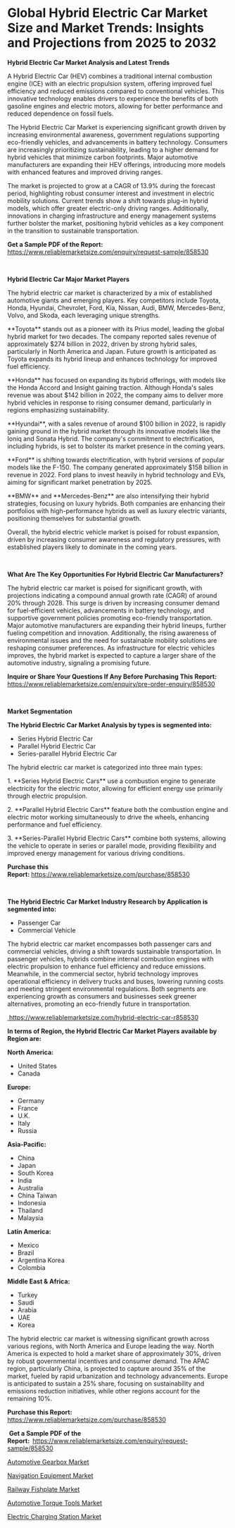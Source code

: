 <p><h1>Global Hybrid Electric Car Market Size and Market Trends: Insights and Projections from 2025 to 2032</h1></p><p><strong>Hybrid Electric Car Market Analysis and Latest Trends</strong></p>
<p><p>A Hybrid Electric Car (HEV) combines a traditional internal combustion engine (ICE) with an electric propulsion system, offering improved fuel efficiency and reduced emissions compared to conventional vehicles. This innovative technology enables drivers to experience the benefits of both gasoline engines and electric motors, allowing for better performance and reduced dependence on fossil fuels.</p><p>The Hybrid Electric Car Market is experiencing significant growth driven by increasing environmental awareness, government regulations supporting eco-friendly vehicles, and advancements in battery technology. Consumers are increasingly prioritizing sustainability, leading to a higher demand for hybrid vehicles that minimize carbon footprints. Major automotive manufacturers are expanding their HEV offerings, introducing more models with enhanced features and improved driving ranges.</p><p>The market is projected to grow at a CAGR of 13.9% during the forecast period, highlighting robust consumer interest and investment in electric mobility solutions. Current trends show a shift towards plug-in hybrid models, which offer greater electric-only driving ranges. Additionally, innovations in charging infrastructure and energy management systems further bolster the market, positioning hybrid vehicles as a key component in the transition to sustainable transportation.</p></p>
<p><strong>Get a Sample PDF of the Report:&nbsp;</strong> <a href="https://www.reliablemarketsize.com/enquiry/request-sample/858530?utm_campaign=2034&utm_medium=2&utm_source=Github&utm_content=ia&utm_term=30032025&utm_id=hybrid-electric-car">https://www.reliablemarketsize.com/enquiry/request-sample/858530</a></p>
<p>&nbsp;</p>
<p><strong>Hybrid Electric Car Major Market Players</strong></p>
<p><p>The hybrid electric car market is characterized by a mix of established automotive giants and emerging players. Key competitors include Toyota, Honda, Hyundai, Chevrolet, Ford, Kia, Nissan, Audi, BMW, Mercedes-Benz, Volvo, and Skoda, each leveraging unique strengths.</p><p>**Toyota** stands out as a pioneer with its Prius model, leading the global hybrid market for two decades. The company reported sales revenue of approximately $274 billion in 2022, driven by strong hybrid sales, particularly in North America and Japan. Future growth is anticipated as Toyota expands its hybrid lineup and enhances technology for improved fuel efficiency.</p><p>**Honda** has focused on expanding its hybrid offerings, with models like the Honda Accord and Insight gaining traction. Although Honda's sales revenue was about $142 billion in 2022, the company aims to deliver more hybrid vehicles in response to rising consumer demand, particularly in regions emphasizing sustainability.</p><p>**Hyundai**, with a sales revenue of around $100 billion in 2022, is rapidly gaining ground in the hybrid market through its innovative models like the Ioniq and Sonata Hybrid. The company's commitment to electrification, including hybrids, is set to bolster its market presence in the coming years.</p><p>**Ford** is shifting towards electrification, with hybrid versions of popular models like the F-150. The company generated approximately $158 billion in revenue in 2022. Ford plans to invest heavily in hybrid technology and EVs, aiming for significant market penetration by 2025.</p><p>**BMW** and **Mercedes-Benz** are also intensifying their hybrid strategies, focusing on luxury hybrids. Both companies are enhancing their portfolios with high-performance hybrids as well as luxury electric variants, positioning themselves for substantial growth.</p><p>Overall, the hybrid electric vehicle market is poised for robust expansion, driven by increasing consumer awareness and regulatory pressures, with established players likely to dominate in the coming years.</p></p>
<p>&nbsp;</p>
<p><strong>What Are The Key Opportunities For Hybrid Electric Car Manufacturers?</strong></p>
<p><p>The hybrid electric car market is poised for significant growth, with projections indicating a compound annual growth rate (CAGR) of around 20% through 2028. This surge is driven by increasing consumer demand for fuel-efficient vehicles, advancements in battery technology, and supportive government policies promoting eco-friendly transportation. Major automotive manufacturers are expanding their hybrid lineups, further fueling competition and innovation. Additionally, the rising awareness of environmental issues and the need for sustainable mobility solutions are reshaping consumer preferences. As infrastructure for electric vehicles improves, the hybrid market is expected to capture a larger share of the automotive industry, signaling a promising future.</p></p>
<p><strong>Inquire or Share Your Questions If Any Before Purchasing This Report:</strong> <a href="https://www.reliablemarketsize.com/enquiry/pre-order-enquiry/858530?utm_campaign=2034&utm_medium=2&utm_source=Github&utm_content=ia&utm_term=30032025&utm_id=hybrid-electric-car">https://www.reliablemarketsize.com/enquiry/pre-order-enquiry/858530</a></p>
<p>&nbsp;</p>
<p><strong>Market Segmentation</strong></p>
<p><strong>The Hybrid Electric Car Market Analysis by types is segmented into:</strong></p>
<p><ul><li>Series Hybrid Electric Car</li><li>Parallel Hybrid Electric Car</li><li>Series-parallel Hybrid Electric Car</li></ul></p>
<p><p>The hybrid electric car market is categorized into three main types: </p><p>1. **Series Hybrid Electric Cars** use a combustion engine to generate electricity for the electric motor, allowing for efficient energy use primarily through electric propulsion.</p><p>   </p><p>2. **Parallel Hybrid Electric Cars** feature both the combustion engine and electric motor working simultaneously to drive the wheels, enhancing performance and fuel efficiency. </p><p>3. **Series-Parallel Hybrid Electric Cars** combine both systems, allowing the vehicle to operate in series or parallel mode, providing flexibility and improved energy management for various driving conditions.</p></p>
<p><strong>Purchase this Report:&nbsp;</strong><a href="https://www.reliablemarketsize.com/purchase/858530?utm_campaign=2034&utm_medium=2&utm_source=Github&utm_content=ia&utm_term=30032025&utm_id=hybrid-electric-car">https://www.reliablemarketsize.com/purchase/858530</a></p>
<p>&nbsp;</p>
<p><strong>The Hybrid Electric Car Market Industry Research by Application is segmented into:</strong></p>
<p><ul><li>Passenger Car</li><li>Commercial Vehicle</li></ul></p>
<p><p>The hybrid electric car market encompasses both passenger cars and commercial vehicles, driving a shift towards sustainable transportation. In passenger vehicles, hybrids combine internal combustion engines with electric propulsion to enhance fuel efficiency and reduce emissions. Meanwhile, in the commercial sector, hybrid technology improves operational efficiency in delivery trucks and buses, lowering running costs and meeting stringent environmental regulations. Both segments are experiencing growth as consumers and businesses seek greener alternatives, promoting an eco-friendly future in transportation.</p></p>
<p><a href="https://www.reliablemarketsize.com/hybrid-electric-car-r858530?utm_campaign=2034&utm_medium=2&utm_source=Github&utm_content=ia&utm_term=30032025&utm_id=hybrid-electric-car">&nbsp;https://www.reliablemarketsize.com/hybrid-electric-car-r858530</a></p>
<p><strong>In terms of Region, the Hybrid Electric Car Market Players available by Region are:</strong></p>
<p>
    <p> <strong> North America: </strong>
        <ul>
            <li>United States</li>
            <li>Canada</li>
        </ul>
        </p> 
    <p> <strong> Europe: </strong>
        <ul>
            <li>Germany</li>
            <li>France</li>
            <li>U.K.</li>
            <li>Italy</li>
            <li>Russia</li>
        </ul>
        </p> 
    <p> <strong> Asia-Pacific: </strong>
        <ul>
            <li>China</li>
            <li>Japan</li>
            <li>South Korea</li>
            <li>India</li>
            <li>Australia</li>
            <li>China Taiwan</li>
            <li>Indonesia</li>
            <li>Thailand</li>
            <li>Malaysia</li>
        </ul>
        </p> 
    <p> <strong> Latin America: </strong>
        <ul>
            <li>Mexico</li>
            <li>Brazil</li>
            <li>Argentina Korea</li>
            <li>Colombia</li>
        </ul>
        </p> 
    <p> <strong> Middle East & Africa: </strong>
        <ul>
            <li>Turkey</li>
            <li>Saudi</li>
            <li>Arabia</li>
            <li>UAE</li>
            <li>Korea</li>
        </ul>
    </p>
    </p>
<p><p>The hybrid electric car market is witnessing significant growth across various regions, with North America and Europe leading the way. North America is expected to hold a market share of approximately 30%, driven by robust governmental incentives and consumer demand. The APAC region, particularly China, is projected to capture around 35% of the market, fueled by rapid urbanization and technology advancements. Europe is anticipated to sustain a 25% share, focusing on sustainability and emissions reduction initiatives, while other regions account for the remaining 10%.</p></p>
<p><strong>Purchase this Report: </strong><a href="https://www.reliablemarketsize.com/purchase/858530?utm_campaign=2034&utm_medium=2&utm_source=Github&utm_content=ia&utm_term=30032025&utm_id=hybrid-electric-car">https://www.reliablemarketsize.com/purchase/858530</a></p>
<p>&nbsp;<strong>Get a Sample PDF of the Report:&nbsp;&nbsp;</strong><a href="https://www.reliablemarketsize.com/enquiry/request-sample/858530?utm_campaign=2034&utm_medium=2&utm_source=Github&utm_content=ia&utm_term=30032025&utm_id=hybrid-electric-car">https://www.reliablemarketsize.com/enquiry/request-sample/858530</a></p>
<p><strong></strong></p>
<p><p><a href="https://github.com/janustabarf2/Market-Research-Report-List-1/blob/main/automotive-gearbox-market.md?utm_campaign=2034&utm_medium=2&utm_source=Github&utm_content=ia&utm_term=30032025&utm_id=hybrid-electric-car">Automotive Gearbox Market</a></p><p><a href="https://github.com/grevecodeeol/Market-Research-Report-List-1/blob/main/navigation-equipment-market.md?utm_campaign=2034&utm_medium=2&utm_source=Github&utm_content=ia&utm_term=30032025&utm_id=hybrid-electric-car">Navigation Equipment Market</a></p><p><a href="https://github.com/ernierintzfu/Market-Research-Report-List-1/blob/main/railway-fishplate-market.md?utm_campaign=2034&utm_medium=2&utm_source=Github&utm_content=ia&utm_term=30032025&utm_id=hybrid-electric-car">Railway Fishplate Market</a></p><p><a href="https://github.com/kielbledeni0/Market-Research-Report-List-1/blob/main/automotive-torque-tools-market.md?utm_campaign=2034&utm_medium=2&utm_source=Github&utm_content=ia&utm_term=30032025&utm_id=hybrid-electric-car">Automotive Torque Tools Market</a></p><p><a href="https://github.com/calizlewin2f/Market-Research-Report-List-1/blob/main/electric-charging-station-market.md?utm_campaign=2034&utm_medium=2&utm_source=Github&utm_content=ia&utm_term=30032025&utm_id=hybrid-electric-car">Electric Charging Station Market</a></p></p>